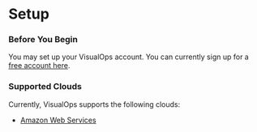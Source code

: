 # Setup


### Before You Begin
You may set up your VisualOps account. You can currently sign up for a [free account here](https://ide.visualops.io/register/).

### Supported Clouds

Currently, VisualOps supports the following clouds:
 - [Amazon Web Services](./amazon_web_services.md)
